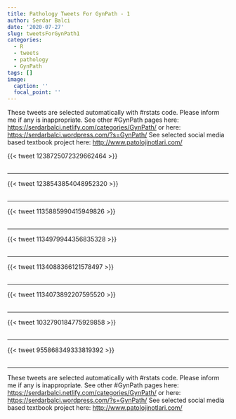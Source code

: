 ```yaml
---
title: Pathology Tweets For GynPath - 1
author: Serdar Balci
date: '2020-07-27'
slug: tweetsForGynPath1
categories:
  - R
  - tweets
  - pathology
  - GynPath
tags: []
image:
  caption: ''
  focal_point: ''
---
```



These tweets are selected automatically with #rstats code. Please inform me if any is inappropriate.
See other #GynPath pages here: https://serdarbalci.netlify.com/categories/GynPath/  or here: https://serdarbalci.wordpress.com/?s=GynPath/ 
See selected social media based textbook project here: http://www.patolojinotlari.com/

{{< tweet 1238725072329662464 >}}
<br>
<br>
<hr>
{{< tweet 1238543854048952320 >}}
<br>
<br>
<hr>
{{< tweet 1135885990415949826 >}}
<br>
<br>
<hr>
{{< tweet 1134979944356835328 >}}
<br>
<br>
<hr>
{{< tweet 1134088366121578497 >}}
<br>
<br>
<hr>
{{< tweet 1134073892207595520 >}}
<br>
<br>
<hr>
{{< tweet 1032790184775929858 >}}
<br>
<br>
<hr>
{{< tweet 955868349333819392 >}}
<br>
<br>
<hr>


These tweets are selected automatically with #rstats code. Please inform me if any is inappropriate.
See other #GynPath pages here: https://serdarbalci.netlify.com/categories/GynPath/  or here: https://serdarbalci.wordpress.com/?s=GynPath/ 
See selected social media based textbook project here: http://www.patolojinotlari.com/
